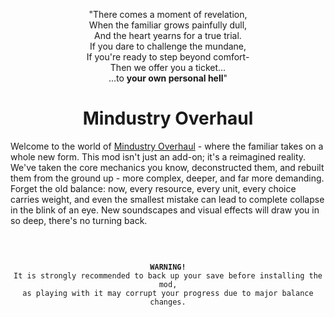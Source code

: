 <p align='center'>"There comes a moment of revelation,
<br>When the familiar grows painfully dull,
<br>And the heart yearns for a true trial.
<br>If you dare to challenge the mundane,
<br>If you're ready to step beyond comfort-
<br>Then we offer you a ticket...    
<br>...to <b>your own personal hell</b>"</p>
<h1 align='center'>Mindustry Overhaul</h1>
<p>Welcome to the world of <ins>Mindustry Overhaul</ins> - where the familiar takes on a whole new form.
This mod isn't just an add-on; it's a reimagined reality. We've taken the core mechanics you know, deconstructed them, and rebuilt them from the ground up - more complex, deeper, and far more demanding.  
<br>Forget the old balance: now, every resource, every unit, every choice carries weight, and even the smallest mistake can lead to complete collapse in the blink of an eye.
New soundscapes and visual effects will draw you in so deep, there's no turning back.</p><br>

<p align='center'><code style="white-space: pre-line;">
<strong>WARNING!</strong>
It is strongly recommended to back up your save before installing the mod,
as playing with it may corrupt your progress due to major balance changes.</code></p>
